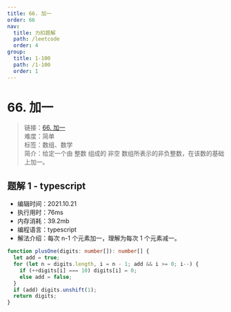 ```yaml
---
title: 66. 加一
order: 66
nav:
  title: 力扣题解
  path: /leetcode
  order: 4
group:
  title: 1-100
  path: /1-100
  order: 1
---
```


# 66. 加一

> 链接：[66. 加一](https://leetcode-cn.com/problems/plus-one/)  
> 难度：简单  
> 标签：数组、数学  
> 简介：给定一个由 整数 组成的 非空 数组所表示的非负整数，在该数的基础上加一。

## 题解 1 - typescript

- 编辑时间：2021.10.21
- 执行用时：76ms
- 内存消耗：39.2mb
- 编程语言：typescript
- 解法介绍：每次 n-1 个元素加一，理解为每次 1 个元素减一。

```typescript
function plusOne(digits: number[]): number[] {
  let add = true;
  for (let n = digits.length, i = n - 1; add && i >= 0; i--) {
    if (++digits[i] === 10) digits[i] = 0;
    else add = false;
  }
  if (add) digits.unshift(1);
  return digits;
}
```
